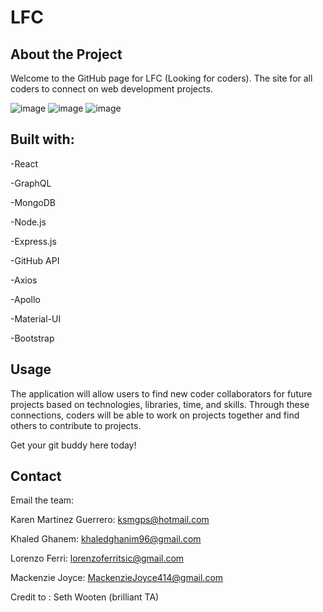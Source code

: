 # LFC



## About the Project
Welcome to the GitHub page for LFC (Looking for coders). The site for all coders to connect on web development projects.

![image](../LFCoders/client/src/assets/img/landingpage.png)
![image](../LFCoders/client/src/assets/img/search.png)
![image](../LFCoders/client/src/assets/img/lookingforcoders.png)




## Built with:
-React

-GraphQL

-MongoDB

-Node.js

-Express.js

-GitHub API

-Axios

-Apollo

-Material-UI

-Bootstrap




## Usage
The application will allow users to find new coder collaborators for future projects based on technologies, libraries, time, and skills. Through these connections, coders will be able to work on projects together
and find others to contribute to projects.
 
Get your git buddy here today!





## Contact
Email the team:

Karen Martinez Guerrero: ksmgps@hotmail.com

Khaled Ghanem: khaledghanim96@gmail.com

Lorenzo Ferri: lorenzoferritsic@gmail.com

Mackenzie Joyce: MackenzieJoyce414@gmail.com

Credit to : Seth Wooten (brilliant TA)